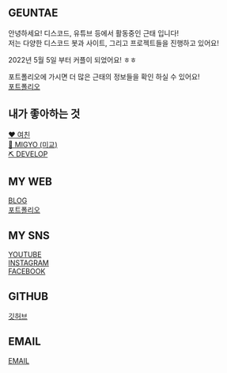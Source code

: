 ## GEUNTAE  

안녕하세요! 디스코드, 유튜브 등에서 활동중인 근태 입니다!   
저는 다양한 디스코드 봇과 사이트, 그리고 프로젝트들을 진행하고 있어요!  

2022년 5월 5일 부터 커플이 되었어요! ㅎㅎ

포트폴리오에 가시면 더 많은 근태의 정보들을 확인 하실 수 있어요!  
[포트폴리오](https://geuntae.kr)

## 내가 좋아하는 것  
[❤️ 여친]()  
[🎤 MIGYO (미교)](https://www.instagram.com/jjeon_migyo/)  
[⛏ DEVELOP]()  

## MY WEB  
[BLOG](https://blog.geuntae.kr)  
[포트폴리오](https://geuntae.kr)
## MY SNS

[YOUTUBE](http://geuntae.kr/youtube)  
[INSTAGRAM](https://geuntae.kr/instagram)  
[FACEBOOK](https://geuntae.kr/facebook)  
  
## GITHUB  
[깃허브](https://github.com/geuntae021)  

## EMAIL  

[EMAIL](geuntae@geuntae.pw)  
